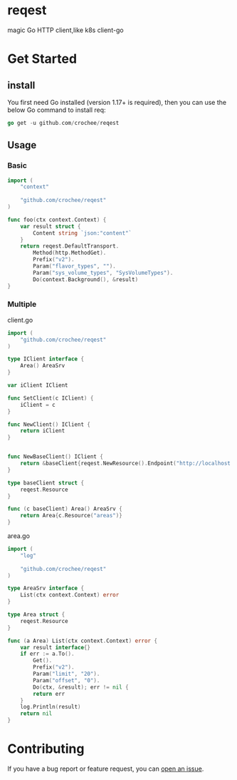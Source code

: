 # reqest
magic Go HTTP client,like k8s client-go
# Get Started
## install
You first need Go installed (version 1.17+ is required), then you can use the below Go command to install req:
```go
go get -u github.com/crochee/reqest
```
## Usage
### Basic
```go
import (
    "context"
    
    "github.com/crochee/reqest"
)

func foo(ctx context.Context) {
	var result struct {
		Content string `json:"content"`
	}
	return reqest.DefaultTransport.
		Method(http.MethodGet).
		Prefix("v2").
		Param("flavor_types", "").
		Param("sys_volume_types", "SysVolumeTypes").
		Do(context.Background(), &result)
}

```
### Multiple
client.go
```go
import (
    "github.com/crochee/reqest"
)

type IClient interface {
    Area() AreaSrv
}

var iClient IClient

func SetClient(c IClient) {
    iClient = c
}

func NewClient() IClient {
    return iClient
}


func NewBaseClient() IClient {
    return &baseClient{reqest.NewResource().Endpoint("http://localhost:80")}
}

type baseClient struct {
    reqest.Resource
}

func (c baseClient) Area() AreaSrv {
    return Area{c.Resource("areas")}
}
```
area.go
```go
import (
    "log"
	
    "github.com/crochee/reqest"
)

type AreaSrv interface {
    List(ctx context.Context) error
}

type Area struct {
    reqest.Resource
}

func (a Area) List(ctx context.Context) error {
    var result interface{}
    if err := a.To().
        Get().
        Prefix("v2").
        Param("limit", "20").
        Param("offset", "0").
        Do(ctx, &result); err != nil {
        return err
    }
    log.Println(result)
    return nil
}
```
# Contributing
If you have a bug report or feature request, you can [open an issue](https://github.com/crochee/reqest/issues/new).
